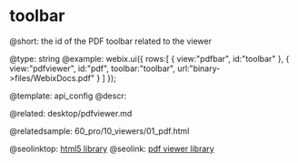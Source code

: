toolbar
=============

@short:
	the id of the PDF toolbar related to the viewer

@type: string
@example:
webix.ui({
    rows:[
        { view:"pdfbar", id:"toolbar" },
        { 
            view:"pdfviewer", 
            id:"pdf", 
            toolbar:"toolbar", 
            url:"binary->files/WebixDocs.pdf"
        }
    ]
});

@template:	api_config
@descr:

@related:
desktop/pdfviewer.md

@relatedsample:
60_pro/10_viewers/01_pdf.html


@seolinktop: [html5 library](https://webix.com)
@seolink: [pdf viewer library](https://webix.com/widget/html5_pdf_viewer/)